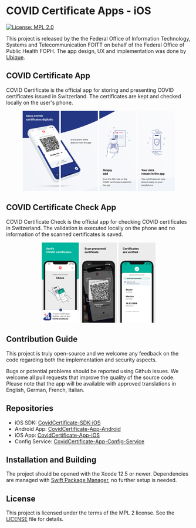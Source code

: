 # COVID Certificate Apps - iOS

[![License: MPL 2.0](https://img.shields.io/badge/License-MPL%202.0-brightgreen.svg)](https://github.com/admin-ch/CovidCertificate-App-iOS/blob/main/LICENSE)

This project is released by the the Federal Office of Information Technology, Systems and Telecommunication FOITT
on behalf of the Federal Office of Public Health FOPH.
The app design, UX and implementation was done by [Ubique](https://www.ubique.ch?app=github).

## COVID Certificate App

COVID Certificate is the official app for storing and presenting COVID certificates issued in Switzerland.
The certificates are kept and checked locally on the user's phone.

<p align="center">
<img src="Documentation/screenshots/wallet/en/screenshot1.png" width="20%">
<img src="Documentation/screenshots/wallet/en/screenshot2.png" width="20%">
<img src="Documentation/screenshots/wallet/en/screenshot3.png" width="20%">
<img src="Documentation/screenshots/wallet/en/screenshot4.png" width="20%">
</p>

## COVID Certificate Check App

COVID Certificate Check is the official app for checking COVID certificates in Switzerland.
The validation is executed locally on the phone and no information of the scanned certificates is saved.

<p align="center">
<img src="Documentation/screenshots/verifier/en/screenshot1.png" width="20%">
<img src="Documentation/screenshots/verifier/en/screenshot2.png" width="20%">
<img src="Documentation/screenshots/verifier/en/screenshot3.png" width="20%">
</p>

## Contribution Guide

This project is truly open-source and we welcome any feedback on the code regarding both the implementation and security aspects.

Bugs or potential problems should be reported using Github issues.
We welcome all pull requests that improve the quality of the source code.
Please note that the app will be available with approved translations in English, German, French, Italian.

## Repositories

* iOS SDK: [CovidCertificate-SDK-iOS](https://github.com/admin-ch/CovidCertificate-SDK-iOS)
* Android App: [CovidCertificate-App-Android](https://github.com/admin-ch/CovidCertificate-App-Android)
* iOS App: [CovidCertificate-App-iOS](https://github.com/admin-ch/CovidCertificate-App-iOS)
* Config Service: [CovidCertificate-App-Config-Service](https://github.com/admin-ch/CovidCertificate-App-Config-Service)

## Installation and Building

The project should be opened with the Xcode 12.5 or newer.
Dependencies are managed with [Swift Package Manager](https://swift.org/package-manager), no further setup is needed.

## License

This project is licensed under the terms of the MPL 2 license. See the [LICENSE](LICENSE) file for details.
